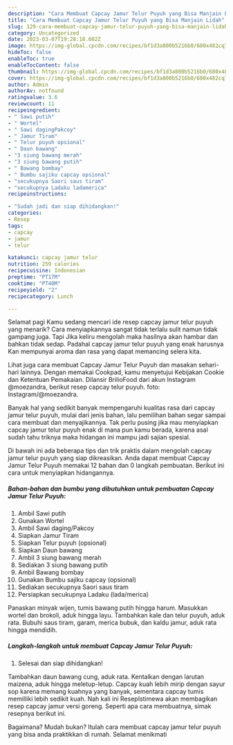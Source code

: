 ```yaml
---
description: "Cara Membuat Capcay Jamur Telur Puyuh yang Bisa Manjain Lidah"
title: "Cara Membuat Capcay Jamur Telur Puyuh yang Bisa Manjain Lidah"
slug: 129-cara-membuat-capcay-jamur-telur-puyuh-yang-bisa-manjain-lidah
category: Uncategorized
date: 2023-03-07T19:28:18.602Z
image: https://img-global.cpcdn.com/recipes/bf1d3a800b5216b0/680x482cq70/capcay-jamur-telur-puyuh-foto-resep-utama.jpg
hideToc: false
enableToc: true
enableTocContent: false
thumbnail: https://img-global.cpcdn.com/recipes/bf1d3a800b5216b0/680x482cq70/capcay-jamur-telur-puyuh-foto-resep-utama.jpg
cover: https://img-global.cpcdn.com/recipes/bf1d3a800b5216b0/680x482cq70/capcay-jamur-telur-puyuh-foto-resep-utama.jpg
author: Admin
authorAv: notfound
ratingvalue: 3.6
reviewcount: 11
recipeingredient:
- " Sawi putih"
- " Wortel"
- " Sawi dagingPakcoy"
- " Jamur Tiram"
- " Telur puyuh opsional"
- " Daun bawang"
- "3 siung bawang merah"
- "3 siung bawang putih"
- " Bawang bombay"
- " Bumbu sajiku capcay opsional"
- "secukupnya Saori saus tiram"
- "secukupnya Ladaku ladamerica"
recipeinstructions:

- "Sudah jadi dan siap dihidangkan!"
categories:
- Resep
tags:
- capcay
- jamur
- telur

katakunci: capcay jamur telur 
nutrition: 259 calories
recipecuisine: Indonesian
preptime: "PT17M"
cooktime: "PT40M"
recipeyield: "2"
recipecategory: Lunch

---
```



Selamat pagi Kamu sedang mencari ide resep capcay jamur telur puyuh yang menarik? Cara menyiapkannya sangat tidak terlalu sulit namun tidak gampang juga. Tapi Jika keliru mengolah maka hasilnya akan hambar dan bahkan tidak sedap. Padahal capcay jamur telur puyuh yang enak harusnya Kan mempunyai aroma dan rasa yang dapat memancing selera kita.


Lihat juga cara membuat Capcay Jamur Telur Puyuh dan masakan sehari-hari lainnya. Dengan memakai Cookpad, kamu menyetujui Kebijakan Cookie dan Ketentuan Pemakaian. Dilansir BrilioFood dari akun Instagram @moezandra, berikut resep capcay telur puyuh. foto: Instagram/@moezandra.

Banyak hal yang sedikit banyak mempengaruhi kualitas rasa dari capcay jamur telur puyuh, mulai dari jenis bahan, lalu pemilihan bahan segar sampai cara membuat dan menyajikannya. Tak perlu pusing jika mau menyiapkan capcay jamur telur puyuh enak di mana pun kamu berada, karena asal sudah tahu triknya maka hidangan ini mampu jadi sajian spesial.


Di bawah ini ada beberapa tips dan trik praktis dalam mengolah capcay jamur telur puyuh yang siap dikreasikan. Anda dapat membuat Capcay Jamur Telur Puyuh memakai 12 bahan dan 0 langkah pembuatan. Berikut ini cara untuk menyiapkan hidangannya.

<!--inarticleads1-->

##### Bahan-bahan dan bumbu yang dibutuhkan untuk pembuatan Capcay Jamur Telur Puyuh:

1. Ambil  Sawi putih
1. Gunakan  Wortel
1. Ambil  Sawi daging/Pakcoy
1. Siapkan  Jamur Tiram
1. Siapkan  Telur puyuh (opsional)
1. Siapkan  Daun bawang
1. Ambil 3 siung bawang merah
1. Sediakan 3 siung bawang putih
1. Ambil  Bawang bombay
1. Gunakan  Bumbu sajiku capcay (opsional)
1. Sediakan secukupnya Saori saus tiram
1. Persiapkan secukupnya Ladaku (lada/merica)


Panaskan minyak wijen, tumis bawang putih hingga harum. Masukkan wortel dan brokoli, aduk hingga layu. Tambahkan kale dan telur puyuh, aduk rata. Bubuhi saus tiram, garam, merica bubuk, dan kaldu jamur, aduk rata hingga mendidih. 

<!--inarticleads2-->

##### Langkah-langkah untuk membuat Capcay Jamur Telur Puyuh:


1. Selesai dan siap dihidangkan!

Tambahkan daun bawang cung, aduk rata. Kentalkan dengan larutan maizena, aduk hingga meletup-letup. Capcay kuah lebih mirip dengan sayur sop karena memang kuahnya yang banyak, sementara capcay tumis memilliki lebih sedikit kuah. Nah kali ini ResepIstimewa akan membagikan resep capcay jamur versi goreng. Seperti apa cara membuatnya, simak resepnya berikut ini. 

Bagaimana? Mudah bukan? Itulah cara membuat capcay jamur telur puyuh yang bisa anda praktikkan di rumah. Selamat menikmati
